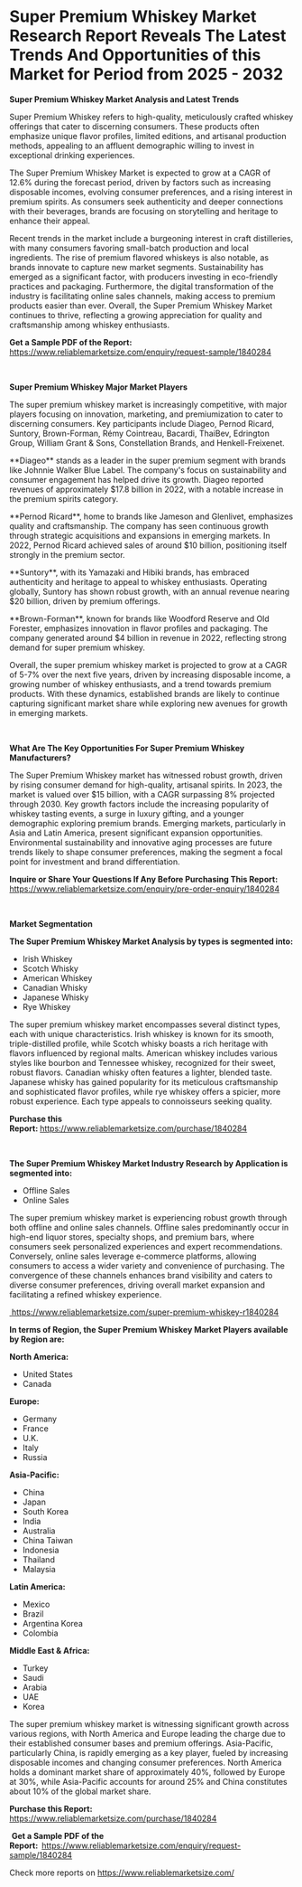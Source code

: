 <p><h1>Super Premium Whiskey Market Research Report Reveals The Latest Trends And Opportunities of this Market for Period from 2025 - 2032</h1></p><p><strong>Super Premium Whiskey Market Analysis and Latest Trends</strong></p>
<p><p>Super Premium Whiskey refers to high-quality, meticulously crafted whiskey offerings that cater to discerning consumers. These products often emphasize unique flavor profiles, limited editions, and artisanal production methods, appealing to an affluent demographic willing to invest in exceptional drinking experiences.</p><p>The Super Premium Whiskey Market is expected to grow at a CAGR of 12.6% during the forecast period, driven by factors such as increasing disposable incomes, evolving consumer preferences, and a rising interest in premium spirits. As consumers seek authenticity and deeper connections with their beverages, brands are focusing on storytelling and heritage to enhance their appeal.</p><p>Recent trends in the market include a burgeoning interest in craft distilleries, with many consumers favoring small-batch production and local ingredients. The rise of premium flavored whiskeys is also notable, as brands innovate to capture new market segments. Sustainability has emerged as a significant factor, with producers investing in eco-friendly practices and packaging. Furthermore, the digital transformation of the industry is facilitating online sales channels, making access to premium products easier than ever. Overall, the Super Premium Whiskey Market continues to thrive, reflecting a growing appreciation for quality and craftsmanship among whiskey enthusiasts.</p></p>
<p><strong>Get a Sample PDF of the Report:&nbsp;</strong> <a href="https://www.reliablemarketsize.com/enquiry/request-sample/1840284?utm_campaign=2955&utm_medium=2&utm_source=Github&utm_content=ia&utm_term=05042025&utm_id=super-premium-whiskey">https://www.reliablemarketsize.com/enquiry/request-sample/1840284</a></p>
<p>&nbsp;</p>
<p><strong>Super Premium Whiskey Major Market Players</strong></p>
<p><p>The super premium whiskey market is increasingly competitive, with major players focusing on innovation, marketing, and premiumization to cater to discerning consumers. Key participants include Diageo, Pernod Ricard, Suntory, Brown-Forman, Rémy Cointreau, Bacardi, ThaiBev, Edrington Group, William Grant & Sons, Constellation Brands, and Henkell-Freixenet.</p><p>**Diageo** stands as a leader in the super premium segment with brands like Johnnie Walker Blue Label. The company's focus on sustainability and consumer engagement has helped drive its growth. Diageo reported revenues of approximately $17.8 billion in 2022, with a notable increase in the premium spirits category.</p><p>**Pernod Ricard**, home to brands like Jameson and Glenlivet, emphasizes quality and craftsmanship. The company has seen continuous growth through strategic acquisitions and expansions in emerging markets. In 2022, Pernod Ricard achieved sales of around $10 billion, positioning itself strongly in the premium sector.</p><p>**Suntory**, with its Yamazaki and Hibiki brands, has embraced authenticity and heritage to appeal to whiskey enthusiasts. Operating globally, Suntory has shown robust growth, with an annual revenue nearing $20 billion, driven by premium offerings.</p><p>**Brown-Forman**, known for brands like Woodford Reserve and Old Forester, emphasizes innovation in flavor profiles and packaging. The company generated around $4 billion in revenue in 2022, reflecting strong demand for super premium whiskey.</p><p>Overall, the super premium whiskey market is projected to grow at a CAGR of 5-7% over the next five years, driven by increasing disposable income, a growing number of whiskey enthusiasts, and a trend towards premium products. With these dynamics, established brands are likely to continue capturing significant market share while exploring new avenues for growth in emerging markets.</p></p>
<p>&nbsp;</p>
<p><strong>What Are The Key Opportunities For Super Premium Whiskey Manufacturers?</strong></p>
<p><p>The Super Premium Whiskey market has witnessed robust growth, driven by rising consumer demand for high-quality, artisanal spirits. In 2023, the market is valued over $15 billion, with a CAGR surpassing 8% projected through 2030. Key growth factors include the increasing popularity of whiskey tasting events, a surge in luxury gifting, and a younger demographic exploring premium brands. Emerging markets, particularly in Asia and Latin America, present significant expansion opportunities. Environmental sustainability and innovative aging processes are future trends likely to shape consumer preferences, making the segment a focal point for investment and brand differentiation.</p></p>
<p><strong>Inquire or Share Your Questions If Any Before Purchasing This Report:</strong> <a href="https://www.reliablemarketsize.com/enquiry/pre-order-enquiry/1840284?utm_campaign=2955&utm_medium=2&utm_source=Github&utm_content=ia&utm_term=05042025&utm_id=super-premium-whiskey">https://www.reliablemarketsize.com/enquiry/pre-order-enquiry/1840284</a></p>
<p>&nbsp;</p>
<p><strong>Market Segmentation</strong></p>
<p><strong>The Super Premium Whiskey Market Analysis by types is segmented into:</strong></p>
<p><ul><li>Irish Whiskey</li><li>Scotch Whisky</li><li>American Whiskey</li><li>Canadian Whisky</li><li>Japanese Whisky</li><li>Rye Whiskey</li></ul></p>
<p><p>The super premium whiskey market encompasses several distinct types, each with unique characteristics. Irish whiskey is known for its smooth, triple-distilled profile, while Scotch whisky boasts a rich heritage with flavors influenced by regional malts. American whiskey includes various styles like bourbon and Tennessee whiskey, recognized for their sweet, robust flavors. Canadian whisky often features a lighter, blended taste. Japanese whisky has gained popularity for its meticulous craftsmanship and sophisticated flavor profiles, while rye whiskey offers a spicier, more robust experience. Each type appeals to connoisseurs seeking quality.</p></p>
<p><strong>Purchase this Report:&nbsp;</strong><a href="https://www.reliablemarketsize.com/purchase/1840284?utm_campaign=2955&utm_medium=2&utm_source=Github&utm_content=ia&utm_term=05042025&utm_id=super-premium-whiskey">https://www.reliablemarketsize.com/purchase/1840284</a></p>
<p>&nbsp;</p>
<p><strong>The Super Premium Whiskey Market Industry Research by Application is segmented into:</strong></p>
<p><ul><li>Offline Sales</li><li>Online Sales</li></ul></p>
<p><p>The super premium whiskey market is experiencing robust growth through both offline and online sales channels. Offline sales predominantly occur in high-end liquor stores, specialty shops, and premium bars, where consumers seek personalized experiences and expert recommendations. Conversely, online sales leverage e-commerce platforms, allowing consumers to access a wider variety and convenience of purchasing. The convergence of these channels enhances brand visibility and caters to diverse consumer preferences, driving overall market expansion and facilitating a refined whiskey experience.</p></p>
<p><a href="https://www.reliablemarketsize.com/super-premium-whiskey-r1840284?utm_campaign=2955&utm_medium=2&utm_source=Github&utm_content=ia&utm_term=05042025&utm_id=super-premium-whiskey">&nbsp;https://www.reliablemarketsize.com/super-premium-whiskey-r1840284</a></p>
<p><strong>In terms of Region, the Super Premium Whiskey Market Players available by Region are:</strong></p>
<p>
    <p> <strong> North America: </strong>
        <ul>
            <li>United States</li>
            <li>Canada</li>
        </ul>
        </p> 
    <p> <strong> Europe: </strong>
        <ul>
            <li>Germany</li>
            <li>France</li>
            <li>U.K.</li>
            <li>Italy</li>
            <li>Russia</li>
        </ul>
        </p> 
    <p> <strong> Asia-Pacific: </strong>
        <ul>
            <li>China</li>
            <li>Japan</li>
            <li>South Korea</li>
            <li>India</li>
            <li>Australia</li>
            <li>China Taiwan</li>
            <li>Indonesia</li>
            <li>Thailand</li>
            <li>Malaysia</li>
        </ul>
        </p> 
    <p> <strong> Latin America: </strong>
        <ul>
            <li>Mexico</li>
            <li>Brazil</li>
            <li>Argentina Korea</li>
            <li>Colombia</li>
        </ul>
        </p> 
    <p> <strong> Middle East & Africa: </strong>
        <ul>
            <li>Turkey</li>
            <li>Saudi</li>
            <li>Arabia</li>
            <li>UAE</li>
            <li>Korea</li>
        </ul>
    </p>
    </p>
<p><p>The super premium whiskey market is witnessing significant growth across various regions, with North America and Europe leading the charge due to their established consumer bases and premium offerings. Asia-Pacific, particularly China, is rapidly emerging as a key player, fueled by increasing disposable incomes and changing consumer preferences. North America holds a dominant market share of approximately 40%, followed by Europe at 30%, while Asia-Pacific accounts for around 25% and China constitutes about 10% of the global market share.</p></p>
<p><strong>Purchase this Report: </strong><a href="https://www.reliablemarketsize.com/purchase/1840284?utm_campaign=2955&utm_medium=2&utm_source=Github&utm_content=ia&utm_term=05042025&utm_id=super-premium-whiskey">https://www.reliablemarketsize.com/purchase/1840284</a></p>
<p>&nbsp;<strong>Get a Sample PDF of the Report:&nbsp;&nbsp;</strong><a href="https://www.reliablemarketsize.com/enquiry/request-sample/1840284?utm_campaign=2955&utm_medium=2&utm_source=Github&utm_content=ia&utm_term=05042025&utm_id=super-premium-whiskey">https://www.reliablemarketsize.com/enquiry/request-sample/1840284</a></p>
<p><strong></strong></p>
<p>Check more reports on <a href="https://www.reliablemarketsize.com/?utm_campaign=2955&utm_medium=2&utm_source=Github&utm_content=ia&utm_term=05042025&utm_id=super-premium-whiskey">https://www.reliablemarketsize.com/</a></p>